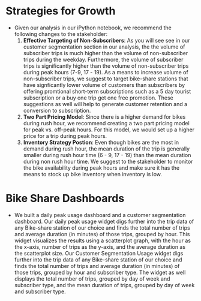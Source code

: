 # Strategies for Growth

- Given our analysis in our iPython notebook, we recommend the following changes to the stakeholder:
    1. **Effective Targeting of Non-Subscribers**: As you will see see in our customer segmentation section in our analysis, the the volume of subscriber trips is much higher than the volume of non-subscriber trips during the weekday. Furthermore, the volume of subscriber trips is significantly higher than the volume of non-subscriber trips during peak hours (7-9, 17 - 19). As a means to increase volume of non-subscriber trips, we suggest to target bike-share stations that have signficantly lower volume of customers than subscribers by offering promtional short-term subscriptions such as a 5 day tourist subscription or a buy one trip get one free promotion. These suggestions as well will help to generate customer retention and a conversion to subscription. 
    2. **Two Part Pricing Model**: Since there is a higher demand for bikes during rush hour, we recommend creating a two part pricing model for peak vs. off-peak hours. For this model, we would set up a higher price for a trip during peak hours.
    3. **Inventory Strategy Postion**: Even though bikes are the most in demand during rush hour, the mean duration of the trip is generally smaller during rush hour time (6 - 9, 17 - 19) than the mean duration during non rush hour time. We suggest to the stakeholder to monitor the bike availability during peak hours and make sure it has the means to stock up bike inventory when inventory is low.

# Bike Share Dashboards
- We built a daily peak usage dashboard and a customer segmentation dashboard. Our daily peak usage widget digs further into the trip data of any Bike-share station of our choice and finds the total number of trips and average duration (in minutes) of those trips, grouped by hour. This widget visualizes the results using a scatterplot graph, with the hour as the x-axis, number of trips as the y-axis, and the average duration as the scatterplot size. Our Customer Segmentation Usage widget digs further into the trip data of any Bike-share station of our choice and finds the total number of trips and average duration (in minutes) of those trips, grouped by hour and subscriber type. The widget as well displays the total number of trips, grouped by day of week and subscriber type, and the mean duration of trips, grouped by day of week and subscriber type.